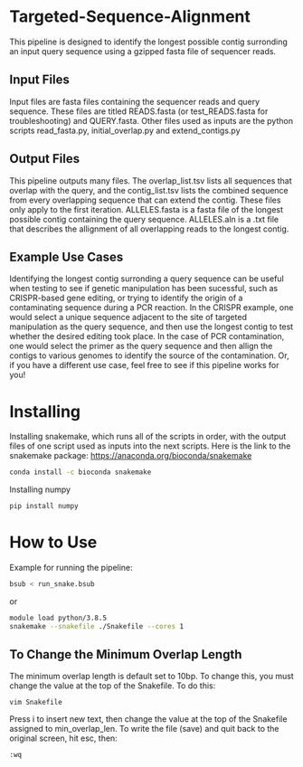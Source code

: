 # Targeted-Sequence-Alignment
This pipeline is designed to identify the longest possible contig surronding an input query sequence using a gzipped fasta file of sequencer reads. 
## Input Files
Input files are fasta files containing the sequencer reads and query sequence. These files are titled READS.fasta (or test_READS.fasta for troubleshooting) and QUERY.fasta. Other files used as inputs are the python scripts read_fasta.py, initial_overlap.py and extend_contigs.py
## Output Files
This pipeline outputs many files. The overlap_list.tsv lists all sequences that overlap with the query, and the contig_list.tsv lists the combined sequence from every overlapping sequence that can extend the contig. These files only apply to the first iteration. ALLELES.fasta is a fasta file of the longest possible contig containing the query sequence. ALLELES.aln is a .txt file that describes the allignment of all overlapping reads to the longest contig. 
## Example Use Cases
Identifying the longest contig surronding a query sequence can be useful when testing to see if genetic manipulation has been sucessful, such as CRISPR-based gene editing, or trying to identify the origin of a contaminating sequence during a PCR reaction. In the CRISPR example, one would select a unique sequence adjacent to the site of targeted manipulation as the query sequence, and then use the longest contig to test whether the desired editing took place. In the case of PCR contamination, one would select the primer as the query sequence and then allign the contigs to various genomes to identify the source of the contamination. Or, if you have a different use case, feel free to see if this pipeline works for you!
# Installing 
Installing snakemake, which runs all of the scripts in order, with the output files of one script used as inputs into the next scripts. Here is the link to the snakemake package: https://anaconda.org/bioconda/snakemake
```bash
conda install -c bioconda snakemake
```
Installing numpy
```bash
pip install numpy
```

# How to Use
Example for running the pipeline:
```bash
bsub < run_snake.bsub
```
or
```bash
module load python/3.8.5
snakemake --snakefile ./Snakefile --cores 1
```
## To Change the Minimum Overlap Length
The minimum overlap length is default set to 10bp. To change this, you must change the value at the top of the Snakefile. To do this:
```
vim Snakefile
```
Press i to insert new text, then change the value at the top of the Snakefile assigned to min_overlap_len. To write the file (save) and quit back to the original screen, hit esc, then:
```
:wq
```
